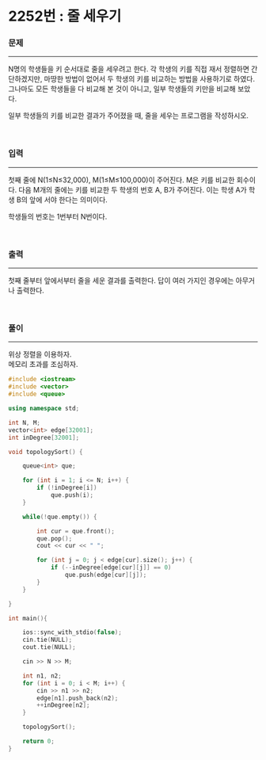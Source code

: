 2252번 : 줄 세우기
===

### 문제
---
N명의 학생들을 키 순서대로 줄을 세우려고 한다. 각 학생의 키를 직접 재서 정렬하면 간단하겠지만, 마땅한 방법이 없어서 두 학생의 키를 비교하는 방법을 사용하기로 하였다. 그나마도 모든 학생들을 다 비교해 본 것이 아니고, 일부 학생들의 키만을 비교해 보았다.

일부 학생들의 키를 비교한 결과가 주어졌을 때, 줄을 세우는 프로그램을 작성하시오.

<br>

### 입력
---
첫째 줄에 N(1≤N≤32,000), M(1≤M≤100,000)이 주어진다. M은 키를 비교한 회수이다. 다음 M개의 줄에는 키를 비교한 두 학생의 번호 A, B가 주어진다. 이는 학생 A가 학생 B의 앞에 서야 한다는 의미이다.

학생들의 번호는 1번부터 N번이다.


<br>


### 출력
---
첫째 줄부터 앞에서부터 줄을 세운 결과를 출력한다. 답이 여러 가지인 경우에는 아무거나 출력한다.

<br>

### 풀이
---

위상 정렬을 이용하자. <br>
메모리 초과를 조심하자.

```c++
#include <iostream>
#include <vector>
#include <queue>

using namespace std;

int N, M;
vector<int> edge[32001];
int inDegree[32001];

void topologySort() {

	queue<int> que;

	for (int i = 1; i <= N; i++) {
		if (!inDegree[i])
			que.push(i);
	}

	while(!que.empty()) {

		int cur = que.front();
		que.pop();
		cout << cur << " ";

		for (int j = 0; j < edge[cur].size(); j++) {
			if (--inDegree[edge[cur][j]] == 0)
				que.push(edge[cur][j]);
		}
	}

}

int main(){

	ios::sync_with_stdio(false);
	cin.tie(NULL);
	cout.tie(NULL);

	cin >> N >> M;

	int n1, n2;
	for (int i = 0; i < M; i++) {
		cin >> n1 >> n2;
		edge[n1].push_back(n2);
		++inDegree[n2];
	}

	topologySort();

	return 0;
}
```
